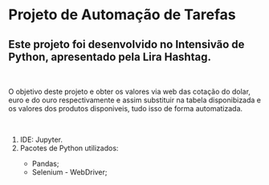 <h1>Projeto de Automação de Tarefas</h1>
<h2>Este projeto foi desenvolvido no Intensivão de Python, apresentado pela Lira Hashtag.</h2>
<br>
<p>O objetivo deste projeto e obter os valores via web das cotação do dolar, euro e do ouro respectivamente e assim substituir na tabela disponibizada e  os valores dos produtos  disponiveis, tudo isso de forma automatizada.</p>
<br>
<ol>
  <li>IDE: Jupyter.</li>
  <li>Pacotes de Python utilizados:</li>

   <ul>
    <li>Pandas;</li>
    <li>Selenium - WebDriver;</li>
   </ul>
 </ol>
